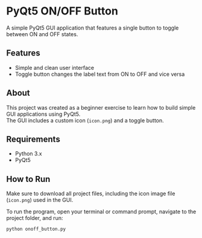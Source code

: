 # PyQt5 ON/OFF Button

A simple PyQt5 GUI application that features a single button to toggle between ON and OFF states.

## Features
- Simple and clean user interface
- Toggle button changes the label text from ON to OFF and vice versa

## About

This project was created as a beginner exercise to learn how to build simple GUI applications using PyQt5.  
The GUI includes a custom icon (`icon.png`) and a toggle button.

## Requirements

- Python 3.x  
- PyQt5

## How to Run

Make sure to download all project files, including the icon image file (`icon.png`) used in the GUI.

To run the program, open your terminal or command prompt, navigate to the project folder, and run:

```bash
python onoff_button.py



